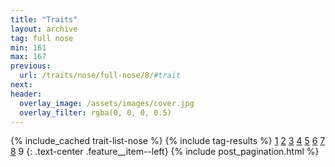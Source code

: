 ```yaml
---
title: "Traits"
layout: archive
tag: full nose
min: 161
max: 167
previous:
  url: /traits/nose/full-nose/8/#trait
next:
header:
  overlay_image: /assets/images/cover.jpg
  overlay_filter: rgba(0, 0, 0, 0.5)
---
```

{% include_cached trait-list-nose %}
{% include tag-results %}
[1](/traits/nose/full-nose/1/#trait) [2](/traits/nose/full-nose/2/#trait) [3](/traits/nose/full-nose/3/#trait) [4](/traits/nose/full-nose/4/#trait) [5](/traits/nose/full-nose/5/#trait) [6](/traits/nose/full-nose/6/#trait) [7](/traits/nose/full-nose/7/#trait) [8](/traits/nose/full-nose/8/#trait) 9 
{: .text-center .feature__item--left}
{% include post_pagination.html %}
